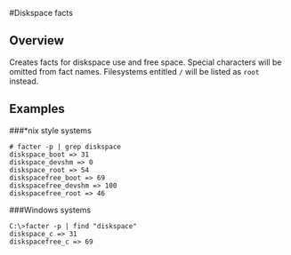 #Diskspace facts

## Overview

Creates facts for diskspace use and free space.  Special characters will be omitted from fact names.
Filesystems entitled ```/``` will be listed as ```root``` instead.

## Examples

###*nix style systems
```
# facter -p | grep diskspace
diskspace_boot => 31
diskspace_devshm => 0
diskspace_root => 54
diskspacefree_boot => 69
diskspacefree_devshm => 100
diskspacefree_root => 46
```

###Windows systems
```
C:\>facter -p | find "diskspace"
diskspace_c => 31
diskspacefree_c => 69
```
